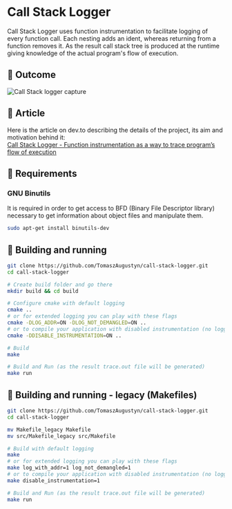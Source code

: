 # Call Stack Logger #

Call Stack Logger uses function instrumentation to facilitate logging of
every function call. Each nesting adds an ident, whereas returning from a
function removes it. As the result call stack tree is produced at the runtime
giving knowledge of the actual program's flow of execution.
## :seedling: Outcome ##

![Call Stack logger capture](misc/call-stack-logger-capture.gif)
## :book: Article ##

Here is the article on dev.to describing the details of the project, its aim and motivation
behind it: \
[Call Stack Logger - Function instrumentation as a way to trace program’s flow of execution](https://dev.to/taugustyn/call-stack-logger-function-instrumentation-as-a-way-to-trace-programs-flow-of-execution-419a)

## :scroll: Requirements ##

### GNU Binutils ###

It is required in order to get access to BFD (Binary File Descriptor
library) necessary to get information about object files and manipulate them.

```bash
sudo apt-get install binutils-dev
```

## :wrench: Building and running ##

```bash
git clone https://github.com/TomaszAugustyn/call-stack-logger.git
cd call-stack-logger

# Create build folder and go there
mkdir build && cd build

# Configure cmake with default logging
cmake ..
# or for extended logging you can play with these flags
cmake -DLOG_ADDR=ON -DLOG_NOT_DEMANGLED=ON ..
# or to compile your application with disabled instrumentation (no logging)
cmake -DDISABLE_INSTRUMENTATION=ON ..

# Build
make

# Build and Run (as the result trace.out file will be generated)
make run
```

## :wrench: Building and running - legacy (Makefiles) ##

```bash
git clone https://github.com/TomaszAugustyn/call-stack-logger.git
cd call-stack-logger

mv Makefile_legacy Makefile
mv src/Makefile_legacy src/Makefile

# Build with default logging
make
# or for extended logging you can play with these flags
make log_with_addr=1 log_not_demangled=1
# or to compile your application with disabled instrumentation (no logging)
make disable_instrumentation=1

# Build and Run (as the result trace.out file will be generated)
make run
```
